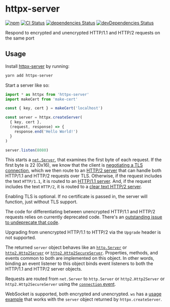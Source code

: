 # httpx-server
[![npm](https://img.shields.io/npm/v/httpx-server.svg)](https://www.npmjs.com/package/httpx-server)
[![CI Status](https://github.com/vinsonchuong/httpx-server/workflows/CI/badge.svg)](https://github.com/vinsonchuong/httpx-server/actions?query=workflow%3ACI)
[![dependencies Status](https://david-dm.org/vinsonchuong/httpx-server/status.svg)](https://david-dm.org/vinsonchuong/httpx-server)
[![devDependencies Status](https://david-dm.org/vinsonchuong/httpx-server/dev-status.svg)](https://david-dm.org/vinsonchuong/httpx-server?type=dev)

Respond to encrypted and unencrypted HTTP/1.1 and HTTP/2 requests on the same port

## Usage
Install [httpx-server](https://www.npmjs.com/package/httpx-server)
by running:

```sh
yarn add httpx-server
```

Start a server like so:

```js
import * as httpx from 'httpx-server'
import makeCert from 'make-cert'

const { key, cert } = makeCert('localhost')

const server = httpx.createServer(
  { key, cert },
  (request, response) => {
    response.end('Hello World!')
  }
)

server.listen(8080)
```

This starts a
[`net.Server`](https://nodejs.org/api/net.html#net_class_net_server), that
examines the first byte of each request. If the first byte is 22 (0x16), we
know that the client is
[negotiating a TLS connection](https://tls.ulfheim.net/), which we then route
to an
[HTTP/2 server](https://nodejs.org/api/http2.html#http2_class_http2secureserver)
that can handle both HTTP/1.1 and HTTP/2 requests over TLS. Otherwise, if the
request includes the text `HTTP/1.1`, it is routed to an
[HTTP/1.1 server](https://nodejs.org/api/http.html#http_http_createserver_options_requestlistener).
And, if the request includes the text `HTTP/2`, it is routed to a
[clear text HTTP/2 server](https://nodejs.org/api/http2.html#http2_class_http2server).

Enabling TLS is optional. If no certificate is passed in, the server will
function, just without TLS support.

The code for differentiating between unencrypted HTTP/1.1 and HTTP/2 requests
relies on currently deprecated code. There's an [outstanding issue to undeprecate
that code](https://github.com/nodejs/node/issues/34296).

Upgrading from unencrypted HTTP/1.1 to HTTP/2 via the `Upgrade` header is not
supported.

The returned `server` object behaves like an
[`http.Server`](https://nodejs.org/docs/latest/api/http.html#http_class_http_server)
or
[`http2.Http2Server`](https://nodejs.org/api/http2.html#http2_class_http2server)
or
[`http2.Http2SecureServer`](https://nodejs.org/docs/latest/api/http2.html#http2_class_http2secureserver).
Properties, methods, and events common to both are implemented on this object.
In other words, binding an event listener to this object binds event listeners
to both the HTTP/1.1 and HTTP/2 server objects.

Requests are routed from `net.Server` to `http.Server` or `http2.Http2Server`
or `http2.Http2SecureServer` using the
[`connection` event](https://nodejs.org/api/http.html#http_event_connection).

WebSocket is supported, both encrypted and unencrypted. `ws` has a
[usage example](https://github.com/websockets/ws#external-https-server) that
works with the `server` object returned by `httpx.createServer`.

